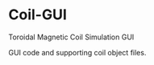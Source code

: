 Coil-GUI
========

Toroidal Magnetic Coil Simulation GUI

GUI code and supporting coil object files. 
